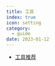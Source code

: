 ```yaml
---
title: 工具
index: true
icon: setting
category:
  - guide
date: 2023-01-12
---
```


- [工具推荐](工具推荐.md)
